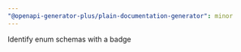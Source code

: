 ```yaml
---
"@openapi-generator-plus/plain-documentation-generator": minor
---
```


Identify enum schemas with a badge
